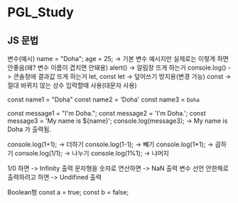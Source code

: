 # PGL_Study

## JS 문법
변수(예시)
name = "Doha";
age = 25;
-> 기본 변수 예시지만 실제로는 이렇게 하면 안좋음(왜? 변수 이름이 겹치면 안돼용)
alert() -> 알림창 뜨게 하는거
console.log() -> 콘솔창에 결과값 뜨게 하는거
let, const
let -> 덮어쓰기 방지용(변경 가능)
const -> 절대 바뀌지 않는 상수 입력할때 사용(대문자 사용)

const name1 = "Doha"
const name2 = 'Doha'
const name3 = `Doha`

const message1 = "I'm Doha.";
const message2 = 'I\'m Doha.';
const message3 = 'My name is ${name}';
console.log(message3); -> My name is Doha 가 출력됨.

console.log(1+1); -> 더하기
console.log(1-1); -> 빼기
console.log(1*1); -> 곱하기
console.log(1/1); -> 나누기
console.log(1%1); -> 나머지

1/0 하면 -> Infinity 출력
문자형을 숫자로 연산하면 -> NaN 출력
변수 선언 안한채로 출력하려고 하면 -> Undifined 출력

Boolean형 
const a = true;
const b = false;




